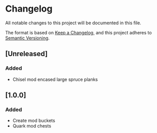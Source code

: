 # Changelog

All notable changes to this project will be documented in this file.

The format is based on [Keep a Changelog](//keepachangelog.com/en/1.0.0/),
and this project adheres to [Semantic Versioning](//semver.org/spec/v2.0.0.html).

## [Unreleased]
### Added
- Chisel mod encased large spruce planks

## [1.0.0]
### Added
- Create mod buckets
- Quark mod chests
